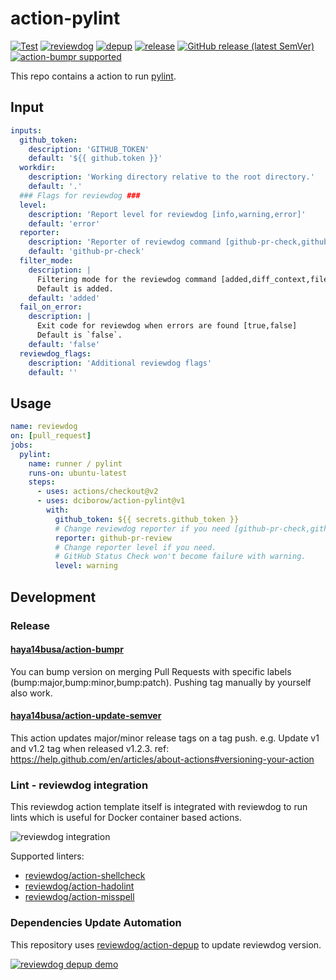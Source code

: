 # action-pylint
[![Test](https://github.com/dciborow/action-pylint/workflows/Test/badge.svg)](https://github.com/dciborow/action-pylint/actions?query=workflow%3ATest)
[![reviewdog](https://github.com/dciborow/action-pylint/workflows/reviewdog/badge.svg)](https://github.com/dciborow/action-pylint/actions?query=workflow%3Areviewdog)
[![depup](https://github.com/dciborow/action-pylint/workflows/depup/badge.svg)](https://github.com/dciborow/action-pylint/actions?query=workflow%3Adepup)
[![release](https://github.com/dciborow/action-pylint/workflows/release/badge.svg)](https://github.com/dciborow/action-pylint/actions?query=workflow%3Arelease)
[![GitHub release (latest SemVer)](https://img.shields.io/github/v/release/dciborow/action-pylint?logo=github&sort=semver)](https://github.com/dciborow/action-pylint/releases)
[![action-bumpr supported](https://img.shields.io/badge/bumpr-supported-ff69b4?logo=github&link=https://github.com/haya14busa/action-bumpr)](https://github.com/haya14busa/action-bumpr)

This repo contains a action to run [pylint](https://pypi.org/project/pylint).

## Input

```yaml
inputs:
  github_token:
    description: 'GITHUB_TOKEN'
    default: '${{ github.token }}'
  workdir:
    description: 'Working directory relative to the root directory.'
    default: '.'
  ### Flags for reviewdog ###
  level:
    description: 'Report level for reviewdog [info,warning,error]'
    default: 'error'
  reporter:
    description: 'Reporter of reviewdog command [github-pr-check,github-check,github-pr-review].'
    default: 'github-pr-check'
  filter_mode:
    description: |
      Filtering mode for the reviewdog command [added,diff_context,file,nofilter].
      Default is added.
    default: 'added'
  fail_on_error:
    description: |
      Exit code for reviewdog when errors are found [true,false]
      Default is `false`.
    default: 'false'
  reviewdog_flags:
    description: 'Additional reviewdog flags'
    default: ''
```

## Usage

```yaml
name: reviewdog
on: [pull_request]
jobs:
  pylint:
    name: runner / pylint
    runs-on: ubuntu-latest
    steps:
      - uses: actions/checkout@v2
      - uses: dciborow/action-pylint@v1
        with:
          github_token: ${{ secrets.github_token }}
          # Change reviewdog reporter if you need [github-pr-check,github-check,github-pr-review].
          reporter: github-pr-review
          # Change reporter level if you need.
          # GitHub Status Check won't become failure with warning.
          level: warning
```

## Development

### Release

#### [haya14busa/action-bumpr](https://github.com/haya14busa/action-bumpr)
You can bump version on merging Pull Requests with specific labels (bump:major,bump:minor,bump:patch).
Pushing tag manually by yourself also work.

#### [haya14busa/action-update-semver](https://github.com/haya14busa/action-update-semver)

This action updates major/minor release tags on a tag push. e.g. Update v1 and v1.2 tag when released v1.2.3.
ref: https://help.github.com/en/articles/about-actions#versioning-your-action

### Lint - reviewdog integration

This reviewdog action template itself is integrated with reviewdog to run lints
which is useful for Docker container based actions.

![reviewdog integration](https://user-images.githubusercontent.com/3797062/72735107-7fbb9600-3bde-11ea-8087-12af76e7ee6f.png)

Supported linters:

- [reviewdog/action-shellcheck](https://github.com/reviewdog/action-shellcheck)
- [reviewdog/action-hadolint](https://github.com/reviewdog/action-hadolint)
- [reviewdog/action-misspell](https://github.com/reviewdog/action-misspell)

### Dependencies Update Automation
This repository uses [reviewdog/action-depup](https://github.com/reviewdog/action-depup) to update
reviewdog version.

[![reviewdog depup demo](https://user-images.githubusercontent.com/3797062/73154254-170e7500-411a-11ea-8211-912e9de7c936.png)](https://github.com/reviewdog/action-template/pull/6)
